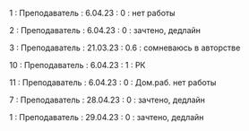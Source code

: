 1 : Преподаватель : 6.04.23 : 0 : нет работы

2 : Преподаватель : 6.04.23 : 0 : зачтено, дедлайн

3 : Преподаватель : 21.03.23 : 0.6 : сомневаюсь в авторстве

10 : Преподаватель : 6.04.23 : 1 : РК

11 : Преподаватель : 6.04.23 : 0 : Дом.раб. нет работы

7 : Преподаватель : 28.04.23 : 0 : зачтено, дедлайн

1 : Преподаватель : 29.04.23 : 0 : зачтено, дедлайн



